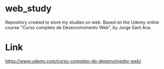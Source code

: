 # web_study
Repository created to store my studies on web.
Based on the Udemy online course "Curso completo de Desenvolvimento Web", by Jorge Sant Ana.

# Link
https://www.udemy.com/curso-completo-do-desenvolvedor-web/
